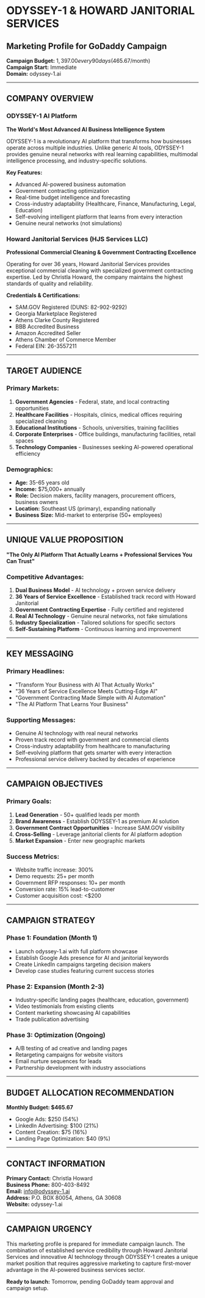 # ODYSSEY-1 & HOWARD JANITORIAL SERVICES
## Marketing Profile for GoDaddy Campaign

**Campaign Budget:** $1,397.00 every 90 days ($465.67/month)  
**Campaign Start:** Immediate  
**Domain:** odyssey-1.ai

---

## COMPANY OVERVIEW

### ODYSSEY-1 AI Platform
**The World's Most Advanced AI Business Intelligence System**

ODYSSEY-1 is a revolutionary AI platform that transforms how businesses operate across multiple industries. Unlike generic AI tools, ODYSSEY-1 provides genuine neural networks with real learning capabilities, multimodal intelligence processing, and industry-specific solutions.

**Key Features:**
- Advanced AI-powered business automation
- Government contracting optimization
- Real-time budget intelligence and forecasting
- Cross-industry adaptability (Healthcare, Finance, Manufacturing, Legal, Education)
- Self-evolving intelligent platform that learns from every interaction
- Genuine neural networks (not simulations)

### Howard Janitorial Services (HJS Services LLC)
**Professional Commercial Cleaning & Government Contracting Excellence**

Operating for over 36 years, Howard Janitorial Services provides exceptional commercial cleaning with specialized government contracting expertise. Led by Christla Howard, the company maintains the highest standards of quality and reliability.

**Credentials & Certifications:**
- SAM.GOV Registered (DUNS: 82-902-9292)
- Georgia Marketplace Registered
- Athens Clarke County Registered
- BBB Accredited Business
- Amazon Accredited Seller
- Athens Chamber of Commerce Member
- Federal EIN: 26-3557211

---

## TARGET AUDIENCE

### Primary Markets:
1. **Government Agencies** - Federal, state, and local contracting opportunities
2. **Healthcare Facilities** - Hospitals, clinics, medical offices requiring specialized cleaning
3. **Educational Institutions** - Schools, universities, training facilities
4. **Corporate Enterprises** - Office buildings, manufacturing facilities, retail spaces
5. **Technology Companies** - Businesses seeking AI-powered operational efficiency

### Demographics:
- **Age:** 35-65 years old
- **Income:** $75,000+ annually
- **Role:** Decision makers, facility managers, procurement officers, business owners
- **Location:** Southeast US (primary), expanding nationally
- **Business Size:** Mid-market to enterprise (50+ employees)

---

## UNIQUE VALUE PROPOSITION

**"The Only AI Platform That Actually Learns + Professional Services You Can Trust"**

### Competitive Advantages:
1. **Dual Business Model** - AI technology + proven service delivery
2. **36 Years of Service Excellence** - Established track record with Howard Janitorial
3. **Government Contracting Expertise** - Fully certified and registered
4. **Real AI Technology** - Genuine neural networks, not fake simulations
5. **Industry Specialization** - Tailored solutions for specific sectors
6. **Self-Sustaining Platform** - Continuous learning and improvement

---

## KEY MESSAGING

### Primary Headlines:
- "Transform Your Business with AI That Actually Works"
- "36 Years of Service Excellence Meets Cutting-Edge AI"
- "Government Contracting Made Simple with AI Automation"
- "The AI Platform That Learns Your Business"

### Supporting Messages:
- Genuine AI technology with real neural networks
- Proven track record with government and commercial clients
- Cross-industry adaptability from healthcare to manufacturing
- Self-evolving platform that gets smarter with every interaction
- Professional service delivery backed by decades of experience

---

## CAMPAIGN OBJECTIVES

### Primary Goals:
1. **Lead Generation** - 50+ qualified leads per month
2. **Brand Awareness** - Establish ODYSSEY-1 as premium AI solution
3. **Government Contract Opportunities** - Increase SAM.GOV visibility
4. **Cross-Selling** - Leverage janitorial clients for AI platform adoption
5. **Market Expansion** - Enter new geographic markets

### Success Metrics:
- Website traffic increase: 300%
- Demo requests: 25+ per month
- Government RFP responses: 10+ per month
- Conversion rate: 15% lead-to-customer
- Customer acquisition cost: <$200

---

## CAMPAIGN STRATEGY

### Phase 1: Foundation (Month 1)
- Launch odyssey-1.ai with full platform showcase
- Establish Google Ads presence for AI and janitorial keywords
- Create LinkedIn campaigns targeting decision makers
- Develop case studies featuring current success stories

### Phase 2: Expansion (Month 2-3)
- Industry-specific landing pages (healthcare, education, government)
- Video testimonials from existing clients
- Content marketing showcasing AI capabilities
- Trade publication advertising

### Phase 3: Optimization (Ongoing)
- A/B testing of ad creative and landing pages
- Retargeting campaigns for website visitors
- Email nurture sequences for leads
- Partnership development with industry associations

---

## BUDGET ALLOCATION RECOMMENDATION

**Monthly Budget: $465.67**
- Google Ads: $250 (54%)
- LinkedIn Advertising: $100 (21%)
- Content Creation: $75 (16%)
- Landing Page Optimization: $40 (9%)

---

## CONTACT INFORMATION

**Primary Contact:** Christla Howard  
**Business Phone:** 800-403-8492  
**Email:** info@odyssey-1.ai  
**Address:** P.O. BOX 80054, Athens, GA 30608  
**Website:** odyssey-1.ai

---

## CAMPAIGN URGENCY

This marketing profile is prepared for immediate campaign launch. The combination of established service credibility through Howard Janitorial Services and innovative AI technology through ODYSSEY-1 creates a unique market position that requires aggressive marketing to capture first-mover advantage in the AI-powered business services sector.

**Ready to launch:** Tomorrow, pending GoDaddy team approval and campaign setup.
